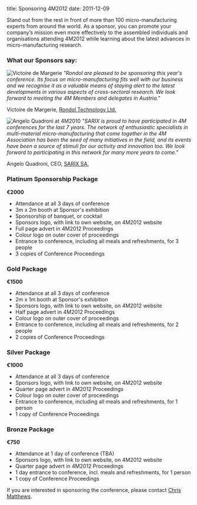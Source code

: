 title: Sponsoring 4M2012
date: 2011-12-09 

Stand out from the rest in front of more than 100 micro-manufacturing experts from around the world. As a sponsor, you can promote your company’s mission even more effectively to the assembled individuals and organisations attending 4M2012 while learning about the latest advances in micro-manufacturing research.
<!--break--> 

### What our Sponsors say:

![Victoire de Margerie](/4m-association/images/photo-victoire_web.jpg)   *"Rondol are pleased to be sponsoring this year's conference. Its focus on micro-manufacturing fits well with our business and we recognise it as a valuable means of staying alert to the latest developments in various aspects of cross-sectoral research. We look forward to meeting the 4M Members and delegates in Austria."*    

Victoire de Margerie, [Rondol Technology Ltd.](http://www.rondol.com/)  
     
![Angelo Quadroni at 4M2010](/4m-association/images/sarix_crop4.jpg)  *"SARIX is proud to have participated in 4M conferences for the last 7 years. The network of enthusiastic specialists in multi-material micro-manufacturing that come together in the 4M Association has been the seed of many initiatives in the field, and its events have been a source of stimuli for our activity and innovation too. We look forward to participating in this network for many more years to come."*   
 
Angelo Quadroni, CEO, [SARIX SA.](http://sarix.com/)  
### Platinum Sponsorship Package

**€2000**

* Attendance at all 3 days of conference  
* 3m x 2m booth at Sponsor's exhibition  
* Sponsorship of banquet, or cocktail  
* Sponsors logo, with link to own website, on 4M2012 website
* Full page advert in 4M2012 Proceedings
* Colour logo on outer cover of proceedings
* Entrance to conference, including all meals and refreshments, for 3 people
* 3 copies of Conference Proceedings
### Gold Package

**€1500**

* Attendance at all 3 days of conference  
* 2m x 1m booth at Sponsor's exhibition  
* Sponsors logo, with link to own website, on 4M2012 website  
* Half page advert in 4M2012 Proceedings
* Colour logo on outer cover of proceedings
* Entrance to conference, including all meals and refreshments, for 2 people
* 2 copies of Conference Proceedings
### Silver Package

**€1000**

* Attendance at all 3 days of conference  
* Sponsors logo, with link to own website, on 4M2012 website  
* Quarter page advert in 4M2012 Proceedings
* Colour logo on outer cover of proceedings
* Entrance to conference, including all meals and refreshments, for 1 person
* 1 copy of Conference Proceedings  
### Bronze Package

**€750**

* Attendance at 1 day of conference (TBA)  
* Sponsors logo, with link to own website, on 4M2012 website  
* Quarter page advert in 4M2012 Proceedings
* 1 day entrance to conference, incl. meals and refreshments, for 1 person
* 1 copy of Conference Proceedings  

  
If you are interested in sponsoring the conference, please contact [Chris Matthews](mailto:matthewscw@cf.ac.uk).